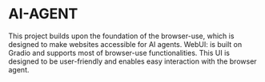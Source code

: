 # AI-AGENT
 This project builds upon the foundation of the browser-use, which is designed to make websites accessible for AI agents.
WebUI: is built on Gradio and supports most of browser-use functionalities. This UI is designed to be user-friendly and enables easy interaction with the browser agent.
